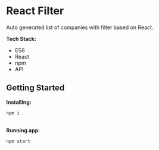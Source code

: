 # React Filter

Auto generated list of companies with filter based on React.

**Tech Stack:**

* ES6
* React
* npm
* API

## Getting Started

**Installing:**

`npm i`

\
**Running app:**

`npm start`
